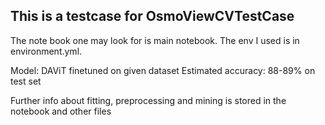 ## This is a testcase for OsmoViewCVTestCase ##

The note book one may look for is main notebook.
The env I used is in environment.yml.

Model: DAViT finetuned on given dataset
Estimated accuracy: 88-89% on test set

Further info about fitting, preprocessing and mining is stored in the notebook and other files
